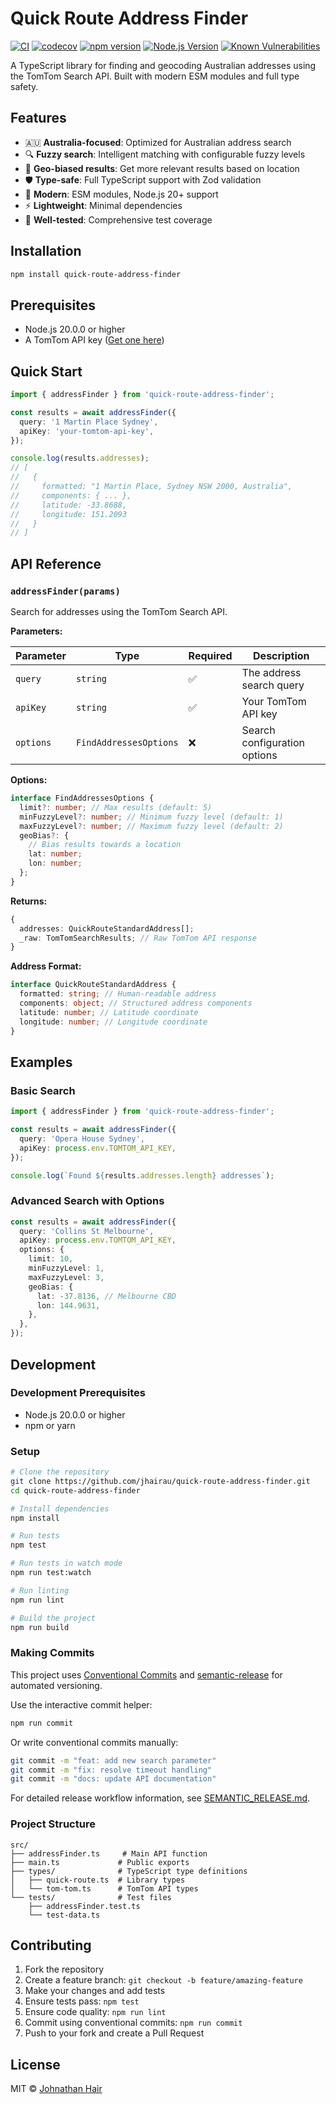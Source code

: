 # Quick Route Address Finder

[![CI](https://github.com/jhairau/quick-route-address-finder/actions/workflows/ci.yml/badge.svg)](https://github.com/jhairau/quick-route-address-finder/actions/workflows/ci.yml)
[![codecov](https://codecov.io/github/jhairau/quick-route-address-finder/graph/badge.svg?token=M1L1IQFJSX)](https://codecov.io/github/jhairau/quick-route-address-finder)
[![npm version](https://badge.fury.io/js/quick-route-address-finder.svg)](https://badge.fury.io/js/quick-route-address-finder)
[![Node.js Version](https://img.shields.io/node/v/quick-route-address-finder.svg)](https://nodejs.org/)
[![Known Vulnerabilities](https://snyk.io/test/github/jhairau/quick-route-address-finder/badge.svg)](https://snyk.io/test/github/jhairau/quick-route-address-finder)

A TypeScript library for finding and geocoding Australian addresses using the TomTom Search API. Built with modern ESM modules and full type safety.

## Features

- 🇦🇺 **Australia-focused**: Optimized for Australian address search
- 🔍 **Fuzzy search**: Intelligent matching with configurable fuzzy levels
- 📍 **Geo-biased results**: Get more relevant results based on location
- 🛡️ **Type-safe**: Full TypeScript support with Zod validation
- 🚀 **Modern**: ESM modules, Node.js 20+ support
- ⚡ **Lightweight**: Minimal dependencies
- 🧪 **Well-tested**: Comprehensive test coverage

## Installation

```bash
npm install quick-route-address-finder
```

## Prerequisites

- Node.js 20.0.0 or higher
- A TomTom API key ([Get one here](https://developer.tomtom.com/))

## Quick Start

```typescript
import { addressFinder } from 'quick-route-address-finder';

const results = await addressFinder({
  query: '1 Martin Place Sydney',
  apiKey: 'your-tomtom-api-key',
});

console.log(results.addresses);
// [
//   {
//     formatted: "1 Martin Place, Sydney NSW 2000, Australia",
//     components: { ... },
//     latitude: -33.8688,
//     longitude: 151.2093
//   }
// ]
```

## API Reference

### `addressFinder(params)`

Search for addresses using the TomTom Search API.

**Parameters:**

| Parameter | Type                   | Required | Description                  |
| --------- | ---------------------- | -------- | ---------------------------- |
| `query`   | `string`               | ✅       | The address search query     |
| `apiKey`  | `string`               | ✅       | Your TomTom API key          |
| `options` | `FindAddressesOptions` | ❌       | Search configuration options |

**Options:**

```typescript
interface FindAddressesOptions {
  limit?: number; // Max results (default: 5)
  minFuzzyLevel?: number; // Minimum fuzzy level (default: 1)
  maxFuzzyLevel?: number; // Maximum fuzzy level (default: 2)
  geoBias?: {
    // Bias results towards a location
    lat: number;
    lon: number;
  };
}
```

**Returns:**

```typescript
{
  addresses: QuickRouteStandardAddress[];
  _raw: TomTomSearchResults; // Raw TomTom API response
}
```

**Address Format:**

```typescript
interface QuickRouteStandardAddress {
  formatted: string; // Human-readable address
  components: object; // Structured address components
  latitude: number; // Latitude coordinate
  longitude: number; // Longitude coordinate
}
```

## Examples

### Basic Search

```typescript
import { addressFinder } from 'quick-route-address-finder';

const results = await addressFinder({
  query: 'Opera House Sydney',
  apiKey: process.env.TOMTOM_API_KEY,
});

console.log(`Found ${results.addresses.length} addresses`);
```

### Advanced Search with Options

```typescript
const results = await addressFinder({
  query: 'Collins St Melbourne',
  apiKey: process.env.TOMTOM_API_KEY,
  options: {
    limit: 10,
    minFuzzyLevel: 1,
    maxFuzzyLevel: 3,
    geoBias: {
      lat: -37.8136, // Melbourne CBD
      lon: 144.9631,
    },
  },
});
```

## Development

### Development Prerequisites

- Node.js 20.0.0 or higher
- npm or yarn

### Setup

```bash
# Clone the repository
git clone https://github.com/jhairau/quick-route-address-finder.git
cd quick-route-address-finder

# Install dependencies
npm install

# Run tests
npm test

# Run tests in watch mode
npm run test:watch

# Run linting
npm run lint

# Build the project
npm run build
```

### Making Commits

This project uses [Conventional Commits](https://conventionalcommits.org/) and [semantic-release](https://semantic-release.gitbook.io/) for automated versioning.

Use the interactive commit helper:

```bash
npm run commit
```

Or write conventional commits manually:

```bash
git commit -m "feat: add new search parameter"
git commit -m "fix: resolve timeout handling"
git commit -m "docs: update API documentation"
```

For detailed release workflow information, see [SEMANTIC_RELEASE.md](./SEMANTIC_RELEASE.md).

### Project Structure

```text
src/
├── addressFinder.ts     # Main API function
├── main.ts             # Public exports
├── types/              # TypeScript type definitions
│   ├── quick-route.ts  # Library types
│   └── tom-tom.ts      # TomTom API types
└── tests/              # Test files
    ├── addressFinder.test.ts
    └── test-data.ts
```

## Contributing

1. Fork the repository
2. Create a feature branch: `git checkout -b feature/amazing-feature`
3. Make your changes and add tests
4. Ensure tests pass: `npm test`
5. Ensure code quality: `npm run lint`
6. Commit using conventional commits: `npm run commit`
7. Push to your fork and create a Pull Request

## License

MIT © [Johnathan Hair](https://github.com/jhairau)
